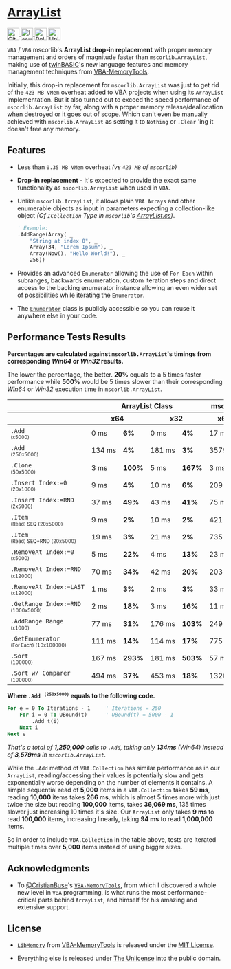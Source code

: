 # [**ArrayList**](https://github.com/Theadd/ArrayList)

<a href="https://github.com/Theadd/ArrayList">
  <img height="28em" align="center" src="https://img.shields.io/badge/GitHub-333?style=for-the-badge&logo=&logoColor=white" alt="Github Repository Badge" />
</a>
<a href="https://github.com/Theadd/ArrayList/issues">
  <img height="28em" align="center" src="https://img.shields.io/badge/ISSUES-333?style=for-the-badge&logo=&logoColor=white" alt="Issues Badge" />
</a>
<a href="https://github.com/Theadd/ArrayList/releases/latest">
  <img height="28em" align="center" src="https://img.shields.io/badge/RELEASES-333?style=for-the-badge&logo=&logoColor=white" alt="Releases Badge" />
</a>
<a href="https://github.com/Theadd/ArrayList/blob/main/LICENSE">
  <img height="28em" align="center" src="https://img.shields.io/badge/UNLICENSE-333?style=for-the-badge&logo=&logoColor=white" alt="Unlicense Badge" />
</a>

<br/>

`VBA` / `VB6` mscorlib's **ArrayList drop-in replacement** with proper memory management and orders of magnitude faster than `mscorlib.ArrayList`, making use of [twinBASIC](https://github.com/twinbasic/twinbasic)'s new language features and memory management techniques from [VBA-MemoryTools](https://github.com/cristianbuse/VBA-MemoryTools).

Initially, this drop-in replacement for `mscorlib.ArrayList` was just to get rid of the `423 MB VMem` overheat added to VBA projects when using its `ArrayList` implementation. But it also turned out to exceed the speed performance of `mscorlib.ArrayList` by far, along with a proper memory release/deallocation when destroyed or it goes out of scope. Which can't even be manually achieved with `mscorlib.ArrayList` as setting it to `Nothing` or `.Clear` 'ing it doesn't free any memory.


## **Features**

* Less than `0.35 MB VMem` overheat _(vs `423 MB` of `mscorlib`)_

* __Drop-in replacement__ - It's expected to provide the exact same functionality as `mscorlib.ArrayList` when used in `VBA`.

* Unlike `mscorlib.ArrayList`, it allows plain `VBA Arrays` and other enumerable objects as input in parameters expecting a collection-like object _(Of `ICollection` Type in `mscorlib`'s [ArrayList.cs](https://referencesource.microsoft.com/#mscorlib/system/collections/arraylist.cs,215))_.
  ```vb
  ' Example:
  .AddRange(Array( _
      "String at index 0", _
      Array(34, "Lorem Ipsum"), _
      Array(Now(), "Hello World!"), _
      256))
  ```

* Provides an advanced `Enumerator` allowing the use of `For Each` within subranges, backwards enumeration, custom iteration steps and direct access to the backing enumerator instance allowing an even wider set of possibilities while iterating the `Enumerator`.

* The [`Enumerator`](https://github.com/Theadd/ArrayList/blob/main/ArrayListLib/Sources/Enumerator.twin#L21) class is publicly accessible so you can reuse it anywhere else in your code.



## **Performance Tests Results**

**Percentages are calculated against `mscorlib.ArrayList`'s timings from corresponding _Win64_ or _Win32_ results.**

The lower the percentage, the better. **20%** equals to a 5 times faster performance while **500%** would be 5 times slower than their corresponding _Win64_ or _Win32_ execution time in `mscorlib.ArrayList`.


<table>
    <thead>
        <tr>
            <th>&nbsp;</th>
            <th colspan=4>ArrayList Class</th>
            <th colspan=2>mscorlib.ArrayList</th>
            <th colspan=4>VBA.Collection</th>
        </tr>
        <tr>
            <th>&nbsp;</th>
            <th colspan=2>x64</th>
            <th colspan=2>x32</th>
            <th>x64</th>
            <th>x32</th>
            <th colspan=2>x64</th>
            <th colspan=2>x32</th>
        </tr>
    </thead>
    <tbody>
        <tr>
            <td><code>.Add</code> <sup><small><br/>(x5000)</small></sup></td>
            <td>0&nbsp;ms</td>
            <td><b>6%</b></td>
            <td>0&nbsp;ms</td>
            <td><b>4%</b></td>
            <td>17&nbsp;ms</td>
            <td>23&nbsp;ms</td>
            <td>0&nbsp;ms</td>
            <td><b>6%</b></td>
            <td>1&nbsp;ms</td>
            <td><b>4%</b></td>
        </tr>
        <tr>
            <td><code>.Add</code> <sup><small><br/>(250x5000)</small></sup></td>
            <td>134&nbsp;ms</td>
            <td><b>4%</b></td>
            <td>181&nbsp;ms</td>
            <td><b>3%</b></td>
            <td>3579&nbsp;ms</td>
            <td>6302&nbsp;ms</td>
            <td>186&nbsp;ms</td>
            <td><b>5%</b></td>
            <td>184&nbsp;ms</td>
            <td><b>3%</b></td>
        </tr>
        <tr>
            <td><code>.Clone</code> <sup><small><br/>(50x5000)</small></sup></td>
            <td>3&nbsp;ms</td>
            <td><b>100%</b></td>
            <td>5&nbsp;ms</td>
            <td><b>167%</b></td>
            <td>3&nbsp;ms</td>
            <td>3&nbsp;ms</td>
            <td>2773&nbsp;ms</td>
            <td><b>92433%</b></td>
            <td>2674&nbsp;ms</td>
            <td><b>89133%</b></td>
        </tr>
        <tr>
            <td><code>.Insert&nbsp;Index:=0</code> <sup><small><br/>(20x1000)</small></sup></td>
            <td>9&nbsp;ms</td>
            <td><b>4%</b></td>
            <td>10&nbsp;ms</td>
            <td><b>6%</b></td>
            <td>209&nbsp;ms</td>
            <td>181&nbsp;ms</td>
            <td>3&nbsp;ms</td>
            <td><b>1%</b></td>
            <td>4&nbsp;ms</td>
            <td><b>2%</b></td>
        </tr>
        <tr>
            <td><code>.Insert&nbsp;Index:=RND</code> <sup><small><br/>(2x5000)</small></sup></td>
            <td>37&nbsp;ms</td>
            <td><b>49%</b></td>
            <td>43&nbsp;ms</td>
            <td><b>41%</b></td>
            <td>75&nbsp;ms</td>
            <td>104&nbsp;ms</td>
            <td>147&nbsp;ms</td>
            <td><b>196%</b></td>
            <td>124&nbsp;ms</td>
            <td><b>119%</b></td>
        </tr>
        <tr>
            <td><code>.Item</code> <sup><small><br/>(Read) SEQ (20x5000)</small></sup></td>
            <td>9&nbsp;ms</td>
            <td><b>2%</b></td>
            <td>10&nbsp;ms</td>
            <td><b>2%</b></td>
            <td>421&nbsp;ms</td>
            <td>644&nbsp;ms</td>
            <td>1125&nbsp;ms</td>
            <td><b>267%</b></td>
            <td>1052&nbsp;ms</td>
            <td><b>163%</b></td>
        </tr>
        <tr>
            <td><code>.Item</code> <sup><small><br/>(Read) SEQ+RND (20x5000)</small></sup></td>
            <td>19&nbsp;ms</td>
            <td><b>3%</b></td>
            <td>21&nbsp;ms</td>
            <td><b>2%</b></td>
            <td>735&nbsp;ms</td>
            <td>1135&nbsp;ms</td>
            <td>2198&nbsp;ms</td>
            <td><b>299%</b></td>
            <td>2142&nbsp;ms</td>
            <td><b>189%</b></td>
        </tr>
        <tr>
            <td><code>.RemoveAt&nbsp;Index:=0</code> <sup><small><br/>(x5000)</small></sup></td>
            <td>5&nbsp;ms</td>
            <td><b>22%</b></td>
            <td>4&nbsp;ms</td>
            <td><b>13%</b></td>
            <td>23&nbsp;ms</td>
            <td>31&nbsp;ms</td>
            <td>1&nbsp;ms</td>
            <td><b>4%</b></td>
            <td>1&nbsp;ms</td>
            <td><b>3%</b></td>
        </tr>
        <tr>
            <td><code>.RemoveAt&nbsp;Index:=RND</code> <sup><small><br/>(x12000)</small></sup></td>
            <td>70&nbsp;ms</td>
            <td><b>34%</b></td>
            <td>42&nbsp;ms</td>
            <td><b>20%</b></td>
            <td>203&nbsp;ms</td>
            <td>209&nbsp;ms</td>
            <td>910&nbsp;ms</td>
            <td><b>448%</b></td>
            <td>675&nbsp;ms</td>
            <td><b>323%</b></td>
        </tr>
        <tr>
            <td><code>.RemoveAt&nbsp;Index:=LAST</code> <sup><small><br/>(x12000)</small></sup></td>
            <td>1&nbsp;ms</td>
            <td><b>3%</b></td>
            <td>2&nbsp;ms</td>
            <td><b>3%</b></td>
            <td>33&nbsp;ms</td>
            <td>58&nbsp;ms</td>
            <td>508&nbsp;ms</td>
            <td><b>1539%</b></td>
            <td>340&nbsp;ms</td>
            <td><b>586%</b></td>
        </tr>
        <tr>
            <td><code>.GetRange&nbsp;Index:=RND</code> <sup><small><br/>(1000x5000)</small></sup></td>
            <td>2&nbsp;ms</td>
            <td><b>18%</b></td>
            <td>3&nbsp;ms</td>
            <td><b>16%</b></td>
            <td>11&nbsp;ms</td>
            <td>19&nbsp;ms</td>
            <td></td>
            <td></td>
            <td></td>
            <td></td>
        </tr>
        <tr>
            <td><code>.AddRange&nbsp;Range</code> <sup><small><br/>(x1000)</small></sup></td>
            <td>77&nbsp;ms</td>
            <td><b>31%</b></td>
            <td>176&nbsp;ms</td>
            <td><b>103%</b></td>
            <td>249&nbsp;ms</td>
            <td>171&nbsp;ms</td>
            <td></td>
            <td></td>
            <td></td>
            <td></td>
        </tr>
        <tr>
            <td><code>.GetEnumerator</code> <sup><small><br/>(For Each) (10x100000)</small></sup></td>
            <td>111&nbsp;ms</td>
            <td><b>14%</b></td>
            <td>114&nbsp;ms</td>
            <td><b>17%</b></td>
            <td>775&nbsp;ms</td>
            <td>659&nbsp;ms</td>
            <td>25&nbsp;ms</td>
            <td><b>3%</b></td>
            <td>25&nbsp;ms</td>
            <td><b>4%</b></td>
        </tr>
        <tr>
            <td><code>.Sort</code> <sup><small><br/>(100000)</small></sup></td>
            <td>167&nbsp;ms</td>
            <td><b>293%</b></td>
            <td>181&nbsp;ms</td>
            <td><b>503%</b></td>
            <td>57&nbsp;ms</td>
            <td>36&nbsp;ms</td>
            <td></td>
            <td></td>
            <td></td>
            <td></td>
        </tr>
        <tr>
            <td><code>.Sort&nbsp;w/&nbsp;Comparer</code> <sup><small><br/>(100000)</small></sup></td>
            <td>494&nbsp;ms</td>
            <td><b>37%</b></td>
            <td>453&nbsp;ms</td>
            <td><b>18%</b></td>
            <td>1320&nbsp;ms</td>
            <td>2473&nbsp;ms</td>
        </tr>
    </tbody>
</table>


**Where <kbd> `.Add` <sup><small>(250x5000)</small></sup></kbd> equals to the following code.**

```vb
For e = 0 To Iterations - 1     ' Iterations = 250
    For i = 0 To UBound(t)      ' UBound(t) = 5000 - 1
        .Add t(i)
    Next i
Next e
```
*That's a total of **1,250,000** calls to `.Add`, taking only **134ms** (Win64) instead of **3,579ms** in `mscorlib.ArrayList`.*


While the `.Add` method of `VBA.Collection` has similar performance as in our `ArrayList`, reading/accessing their values is potentially slow and gets exponentially worse depending on the number of elements it contains. A simple sequential read of **5,000** items in a `VBA.Collection` takes **59 ms**, reading **10,000** items takes **266 ms**, which is almost 5 times more with just twice the size but reading **100,000** items, takes **36,069 ms**, 135 times slower just increasing 10 times it's size. Our `ArrayList` only takes **9 ms** to read **100,000** items, increasing linearly, taking **94 ms** to read **1,000,000** items.

So in order to include `VBA.Collection` in the table above, tests are iterated multiple times over **5,000** items instead of using bigger sizes.


## **Acknowledgments**

* To [@CristianBuse](https://github.com/cristianbuse)'s [`VBA-MemoryTools`](https://github.com/cristianbuse/VBA-MemoryTools), from which I discovered a whole new level in `VBA` programming, is what runs the most performance-critical parts behind `ArrayList`, and himself for his amazing and extensive support.


## **License**

- [`LibMemory`](Sources/LibMemory.twin) from [VBA-MemoryTools](https://github.com/cristianbuse/VBA-MemoryTools) is released under the [MIT License](https://github.com/cristianbuse/VBA-MemoryTools/blob/master/LICENSE).

- Everything else is released under [The Unlicense](https://github.com/Theadd/ArrayList/blob/main/LICENSE) into the public domain.
